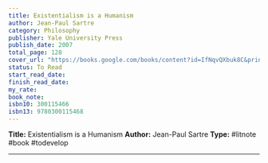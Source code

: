 ```yaml
---
title: Existentialism is a Humanism
author: Jean-Paul Sartre
category: Philosophy
publisher: Yale University Press
publish_date: 2007
total_page: 128
cover_url: "https://books.google.com/books/content?id=IfNqvQXbuk8C&printsec=frontcover&img=1&zoom=1&source=gbs_api"
status: To Read
start_read_date: 
finish_read_date: 
my_rate: 
book_note: 
isbn10: 300115466
isbn13: 9780300115468
---
```

**Title:** Existentialism is a Humanism
**Author:** Jean-Paul Sartre
**Type:** #litnote #book #todevelop 

---